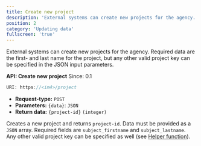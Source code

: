 ```yaml
---
title: Create new project
description: 'External systems can create new projects for the agency. Required data are the first- and last name for the project, but any other valid project key can be specified in the JSON input parameters.'
position: 2
category: 'Updating data'
fullscreen: 'true'
---
```


External systems can create new projects for the agency. Required data are the first- and last name for the project, but any other valid project key can be specified in the JSON input parameters.

**API: Create new project** <badge>Since: 0.1</badge>

```js
URI: https://<im4>/project
```

- **Request-type:** `POST`
- **Parameters:** `{data}`: `JSON`
- **Return data:**
  `{project-id}` `(integer)`

Creates a new project and returns `project-id`. Data must be provided as a `JSON` array. Required fields are `subject_firstname` and `subject_lastname`. Any other valid project key can be specified as well (see [Helper function](/updating-data/file-uploading#helper-functions)).
